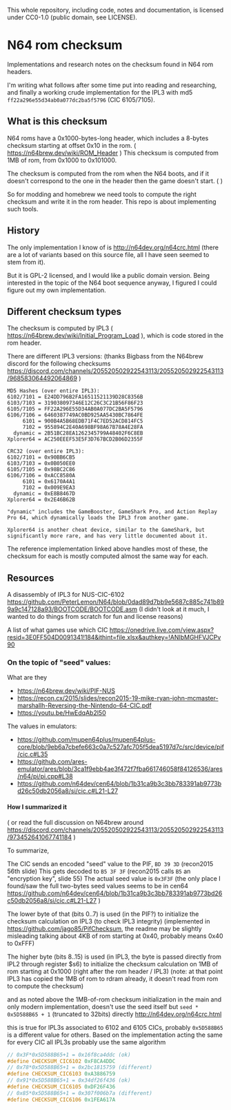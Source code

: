 This whole repository, including code, notes and documentation, is licensed under CC0-1.0 (public domain, see LICENSE).

# N64 rom checksum

Implementations and research notes on the checksum found in N64 rom headers.

I'm writing what follows after some time put into reading and researching, and finally a working crude implementation for the IPL3 with md5 `ff22a296e55d34ab0a077dc2ba5f5796` (CIC 6105/7105).

## What is this checksum

N64 roms have a 0x1000-bytes-long header, which includes a 8-bytes checksum starting at offset 0x10 in the rom. ( https://n64brew.dev/wiki/ROM_Header )
This checksum is computed from 1MB of rom, from 0x1000 to 0x101000.

The checksum is computed from the rom when the N64 boots, and if it doesn't correspond to the one in the header then the game doesn't start. (  )

So for modding and homebrew we need tools to compute the right checksum and write it in the rom header.
This repo is about implementing such tools.

## History

The only implementation I know of is http://n64dev.org/n64crc.html (there are a lot of variants based on this source file, all I have seen seemed to stem from it).

But it is GPL-2 licensed, and I would like a public domain version. Being interested in the topic of the N64 boot sequence anyway, I figured I could figure out my own implementation.

## Different checksum types

The checksum is computed by IPL3 ( https://n64brew.dev/wiki/Initial_Program_Load ), which is code stored in the rom header.

There are different IPL3 versions: (thanks Bigbass from the N64brew discord for the following checksums https://discord.com/channels/205520502922543113/205520502922543113/968583064492064869 )

```
MD5 Hashes (over entire IPL3):
6102/7101 = E24DD796B2FA16511521139D28C8356B
6103/7103 = 319038097346E12C26C3C21B56F86F23
6105/7105 = FF22A296E55D34AB0A077DC2BA5F5796
6106/7106 = 6460387749AC0BD925AA5430BC7864FE
     6101 = 900B4A5B68EDB71F4C7ED52ACD814FC5
     7102 = 955894C2E40A698BF98A67B78A4E28FA
  dynamic = 2B51BC28EA1262345799A48402F6C8EB
Xplorer64 = AC250EEEF53E5F3D767BCD2B06D2355F

CRC32 (over entire IPL3):
6102/7101 = 0x90BB6CB5
6103/7103 = 0x0B050EE0
6105/7105 = 0x98BC2C86
6106/7106 = 0xACC8580A
     6101 = 0x6170A4A1
     7102 = 0x009E9EA3
  dynamic = 0xE8B8467D
Xplorer64 = 0x2E46B62B

"dynamic" includes the GameBooster, GameShark Pro, and Action Replay Pro 64, which dynamically loads the IPL3 from another game.

Xplorer64 is another cheat device, similar to the GameShark, but significantly more rare, and has very little documented about it.
```

The reference implementation linked above handles most of these, the checksum for each is mostly computed almost the same way for each.

## Resources

A disassembly of IPL3 for NUS-CIC-6102 https://github.com/PeterLemon/N64/blob/0dad89d7bb9e5687c885c741b899a9c147128a93/BOOTCODE/BOOTCODE.asm (I didn't look at it much, I wanted to do things from scratch for fun and license reasons)

A list of what games use which CIC https://onedrive.live.com/view.aspx?resid=3E0FF504D0091341!184&ithint=file,xlsx&authkey=!ANIbMGHFVJCPv90

### On the topic of "seed" values:

What are they

- https://n64brew.dev/wiki/PIF-NUS
- https://recon.cx/2015/slides/recon2015-19-mike-ryan-john-mcmaster-marshallh-Reversing-the-Nintendo-64-CIC.pdf
- https://youtu.be/HwEdqAb2l50

The values in emulators:

- https://github.com/mupen64plus/mupen64plus-core/blob/9eb6a7cbefe663c0a7c527afc705f5dea5197d7c/src/device/pif/cic.c#L35
- https://github.com/ares-emulator/ares/blob/3ca1f9ebb4ae3f472f7fba661746058f84126536/ares/n64/pi/pi.cpp#L38
- https://github.com/n64dev/cen64/blob/1b31ca9b3c3bb783391ab9773bd26c50db2056a8/si/cic.c#L21-L27

#### How I summarized it

( or read the full discussion on N64brew around https://discord.com/channels/205520502922543113/205520502922543113/973452641067741184 )

To summarize,

The CIC sends an encoded "seed" value to the PIF, `BD 39 3D` (recon2015 56th slide)
This gets decoded to `B5 3F 3F` (recon2015 calls `B5` an "encryption key", slide 55)
The actual seed value is `0x3F3F` (the only place I found/saw the full two-bytes seed values seems to be in cen64 https://github.com/n64dev/cen64/blob/1b31ca9b3c3bb783391ab9773bd26c50db2056a8/si/cic.c#L21-L27 )

The lower byte of that (bits 0..7) is used (in the PIF?) to initialize the checksum calculation on IPL3 (to check IPL3 integrity) (implemented in https://github.com/jago85/PifChecksum, the readme may be slightly misleading talking about 4KB of rom starting at 0x40, probably means 0x40 to 0xFFF)

The higher byte (bits 8..15) is used (in IPL3, the byte is passed directly from IPL2 through register $s6) to initialize the checksum calculation on 1MB of rom starting at 0x1000 (right after the rom header / IPL3)
(note: at that point IPL3 has copied the 1MB of rom to rdram already, it doesn't read from rom to compute the checksum)

and as noted above the 1MB-of-rom checksum initialization in the main and only modern implementation, doesn't use the seed itself but `seed * 0x5D588B65 + 1` (truncated to 32bits) directly
http://n64dev.org/n64crc.html

this is true for IPL3s associated to 6102 and 6105 CICs, probably `0x5D588B65` is a different value for others. Based on the implementation acting the same for every CIC all IPL3s probably use the same algorithm
```c
// 0x3F*0x5D588B65+1 = 0x16f8ca4ddc (ok)
#define CHECKSUM_CIC6102 0xF8CA4DDC
// 0x78*0x5D588B65+1 = 0x2bc1815759 (different)
#define CHECKSUM_CIC6103 0xA3886759
// 0x91*0x5D588B65+1 = 0x34df26f436 (ok)
#define CHECKSUM_CIC6105 0xDF26F436
// 0x85*0x5D588B65+1 = 0x307f006b7a (different)
#define CHECKSUM_CIC6106 0x1FEA617A
```
